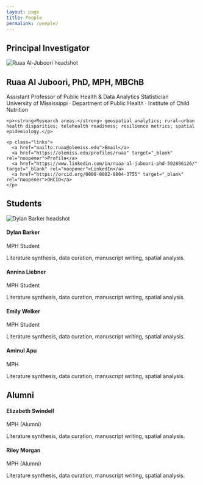 ```yaml
---
layout: page
title: People
permalink: /people/
---
```


## Principal Investigator

<div class="people-hero">
 <img src="{{ '/assets/ruaa.png' | relative_url }}" alt="Ruaa Al-Juboori headshot">
  <div>
    <h2 class="name">Ruaa Al Juboori, PhD, MPH, MBChB</h2>
    <div class="title">Assistant Professor of Public Health & Data Analytics Statistician</div>
    <div class="affil">University of Mississippi · Department of Public Health · Institute of Child Nutrition</div>

    <p><strong>Research areas:</strong> geospatial analytics; rural–urban health disparities; telehealth readiness; resilience metrics; spatial epidemiology.</p>

    <p class="links">
      <a href="mailto:ruaa@olemiss.edu">Email</a>
      <a href="https://olemiss.edu/profiles/ruaa" target="_blank" rel="noopener">Profile</a>
      <a href="https://www.linkedin.com/in/ruaa-al-juboori-phd-502886126/" target="_blank" rel="noopener">LinkedIn</a>
      <a href="https://orcid.org/0000-0002-8804-3755" target="_blank" rel="noopener">ORCID</a>
    </p>
  </div>
</div>

## Students

<div class="card person">
  <img class="avatar" src="{{ '/assets/dylan.png' | relative_url }}" alt="Dylan Barker headshot">
  <div>
    <h4>Dylan Barker</h4>
    <div class="role">MPH Student</div>
    <p>Literature synthesis, data curation, manuscript writing, spatial analysis.</p>
  </div>
</div>


  <div class="card">
    <h4>Annina Liebner</h4>
    <div class="role">MPH Student</div>
    <p>Literature synthesis, data curation, manuscript writing, spatial analysis.</p>
  </div>

  <div class="card">
    <h4>Emily Welker</h4>
    <div class="role">MPH Student</div>
    <p>Literature synthesis, data curation, manuscript writing, spatial analysis.</p>
  </div>

  <div class="card">
    <h4>Aminul Apu</h4>
    <div class="role">MPH</div>
    <p>Literature synthesis, data curation, manuscript writing, spatial analysis.</p>
  </div>
</div>

## Alumni

<div class="cards">
  <div class="card">
    <h4>Elizabeth Swindell</h4>
    <div class="role">MPH (Alumni)</div>
    <p>Literature synthesis, data curation, manuscript writing, spatial analysis.</p>
  </div>

  <div class="card">
    <h4>Riley Morgan</h4>
    <div class="role">MPH (Alumni)</div>
    <p>Literature synthesis, data curation, manuscript writing, spatial analysis.</p>
  </div>
</div>
